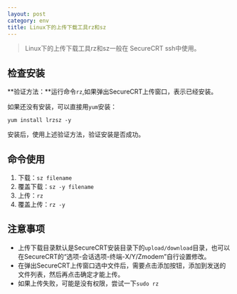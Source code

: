 ```yaml
---
layout: post
category: env
title: Linux下的上传下载工具rz和sz
---
```


> Linux下的上传下载工具rz和sz一般在 SecureCRT ssh中使用。

## 检查安装 ##

**验证方法：**运行命令`rz`,如果弹出SecureCRT上传窗口，表示已经安装。

如果还没有安装，可以直接用`yum`安装：

	yum install lrzsz -y

安装后，使用上述验证方法，验证安装是否成功。

## 命令使用 ##

1. 下载：`sz filename`
2. 覆盖下载：`sz -y filename`
3. 上传：`rz`
4. 覆盖上传：`rz -y`

## 注意事项 ##

- 上传下载目录默认是SecureCRT安装目录下的`upload/download`目录，也可以在SecureCRT的“选项-会话选项-终端-X/Y/Zmodem”自行设置修改。
- 在弹出SecureCRT上传窗口选中文件后，需要点击添加按钮，添加到发送的文件列表，然后再点击确定才能上传。
- 如果上传失败，可能是没有权限，尝试一下`sudo rz`
